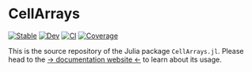 # CellArrays

[![Stable](https://img.shields.io/badge/docs-stable-blue.svg)](https://omlins.github.io/CellArrays.jl/stable)
[![Dev](https://img.shields.io/badge/docs-dev-blue.svg)](https://omlins.github.io/CellArrays.jl/dev)
[![CI](https://github.com/omlins/CellArrays.jl/actions/workflows/CI.yml/badge.svg?branch=main)](https://github.com/omlins/CellArrays.jl/actions/workflows/CI.yml?query=branch%3Amain)
[![Coverage](https://codecov.io/gh/omlins/CellArrays.jl/branch/main/graph/badge.svg)](https://codecov.io/gh/omlins/CellArrays.jl)

This is the source repository of the Julia package `CellArrays.jl`. Please head to the [-> documentation website <-](https://omlins.github.io/CellArrays.jl) to learn about its usage.
